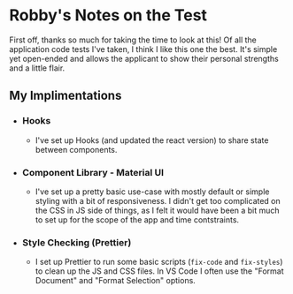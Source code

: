 # Robby's Notes on the Test


First off, thanks so much for taking the time to look at this! Of all the application code tests I've taken, I think I like this one the best. It's simple yet open-ended and allows the applicant to show their personal strengths and a little flair.

## My Implimentations
- ### Hooks 
  - I've set up Hooks (and updated the react version) to share state between components.
- ### Component Library - Material UI 
  - I've set up a pretty basic use-case with mostly default or simple styling with a bit of responsiveness. I didn't get too complicated on the CSS in JS side of things, as I felt it would have been a bit much to set up for the scope of the app and time contstraints.
- ### Style Checking (Prettier)
  - I set up Prettier to run some basic scripts (`fix-code` and `fix-styles`) to clean up the JS and CSS files. In VS Code I often use the "Format Document" and "Format Selection" options. 